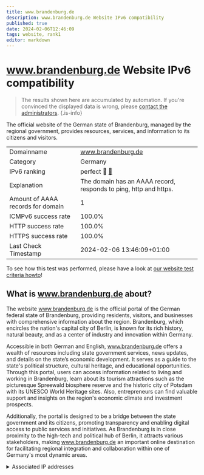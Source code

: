 ```yaml
---
title: www.brandenburg.de
description: www.brandenburg.de Website IPv6 compatibility
published: true
date: 2024-02-06T12:46:09
tags: website, rank1
editor: markdown
---
```


# www.brandenburg.de Website IPv6 compatibility

> The results shown here are accumulated by automation. If you're convinced the displayed data is wrong, please [contact the administrators](/howto/chat). 
{.is-info}

The official website of the German state of Brandenburg, managed by the regional government, provides resources, services, and information to its citizens and visitors.


|   |   |
| - | - |
| Domainname | www.brandenburg.de
| Category | Germany |
| IPv6 ranking | perfect :1st_place_medal: [🔗](/howto/ranking) |
| Explanation | The domain has an AAAA record, responds to ping, http and https. |
| Amount of AAAA records for domain | 1 |
| ICMPv6 success rate | 100.0%|
| HTTP success rate | 100.0% |
| HTTPS success rate | 100.0% |
| Last Check Timestamp | 2024-02-06 13:46:09+01:00 |

To see how this test was performed, please have a look at [our website test criteria howto](/howto/testcriteria/website)!


## What is www.brandenburg.de about?
The website www.brandenburg.de is the official portal of the German federal state of Brandenburg, providing residents, visitors, and businesses with comprehensive information about the region. Brandenburg, which encircles the nation's capital city of Berlin, is known for its rich history, natural beauty, and as a center of industry and innovation within Germany.

Accessible in both German and English, www.brandenburg.de offers a wealth of resources including state government services, news updates, and details on the state’s economic development. It serves as a guide to the state's political structure, cultural heritage, and educational opportunities. Through this portal, users can access information related to living and working in Brandenburg, learn about its tourism attractions such as the picturesque Spreewald biosphere reserve and the historic city of Potsdam with its UNESCO World Heritage sites. Also, entrepreneurs can find valuable support and insights on the region's economic climate and investment prospects.

Additionally, the portal is designed to be a bridge between the state government and its citizens, promoting transparency and enabling digital access to public services and initiatives. As Brandenburg is in close proximity to the high-tech and political hub of Berlin, it attracts various stakeholders, making www.brandenburg.de an important online destination for facilitating regional integration and collaboration within one of Germany's most dynamic areas.



<details>
<summary>Associated IP addresses</summary>

2001:638:81a::2

</details>
